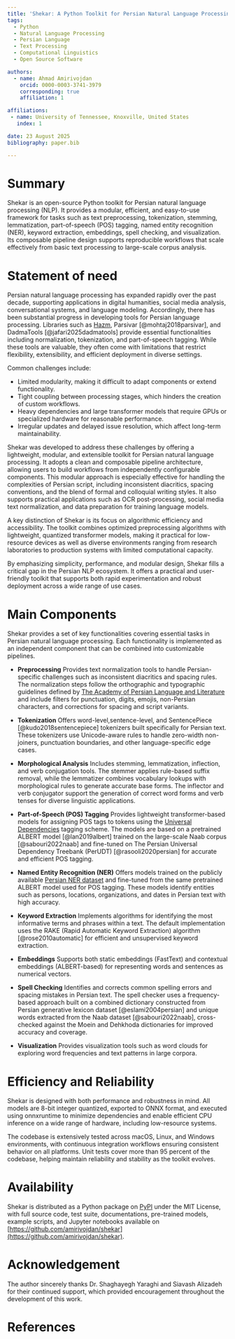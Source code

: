 ```yaml
---
title: 'Shekar: A Python Toolkit for Persian Natural Language Processing'
tags:
  - Python
  - Natural Language Processing
  - Persian Language
  - Text Processing
  - Computational Linguistics
  - Open Source Software

authors:
  - name: Ahmad Amirivojdan
    orcid: 0000-0003-3741-3979
    corresponding: true
    affiliation: 1

affiliations:
 - name: University of Tennessee, Knoxville, United States
   index: 1

date: 23 August 2025
bibliography: paper.bib

---
```


# Summary

Shekar is an open-source Python toolkit for Persian natural language processing (NLP). It provides a modular, efficient, and easy-to-use framework for tasks such as text preprocessing, tokenization, stemming, lemmatization, part-of-speech (POS) tagging, named entity recognition (NER), keyword extraction, embeddings, spell checking, and visualization. Its composable pipeline design supports reproducible workflows that scale effectively from basic text processing to large-scale corpus analysis.

# Statement of need 

Persian natural language processing has expanded rapidly over the past decade, supporting applications in digital humanities, social media analysis, conversational systems, and language modeling. Accordingly, there has been substantial progress in developing tools for Persian language processing. Libraries such as [Hazm](https://github.com/roshan-research/hazm), Parsivar [@mohtaj2018parsivar], and DadmaTools [@jafari2025dadmatools] provide essential functionalities including normalization, tokenization, and part-of-speech tagging. While these tools are valuable, they often come with limitations that restrict flexibility, extensibility, and efficient deployment in diverse settings.

Common challenges include:

- Limited modularity, making it difficult to adapt components or extend functionality.
- Tight coupling between processing stages, which hinders the creation of custom workflows.
- Heavy dependencies and large transformer models that require GPUs or specialized hardware for reasonable performance.
- Irregular updates and delayed issue resolution, which affect long-term maintainability.

Shekar was developed to address these challenges by offering a lightweight, modular, and extensible toolkit for Persian natural language processing. It adopts a clean and composable pipeline architecture, allowing users to build workflows from independently configurable components. This modular approach is especially effective for handling the complexities of Persian script, including inconsistent diacritics, spacing conventions, and the blend of formal and colloquial writing styles. It also supports practical applications such as OCR post-processing, social media text normalization, and data preparation for training language models.

A key distinction of Shekar is its focus on algorithmic efficiency and accessibility. The toolkit combines optimized preprocessing algorithms with lightweight, quantized transformer models, making it practical for low-resource devices as well as diverse environments ranging from research laboratories to production systems with limited computational capacity.

By emphasizing simplicity, performance, and modular design, Shekar fills a critical gap in the Persian NLP ecosystem. It offers a practical and user-friendly toolkit that supports both rapid experimentation and robust deployment across a wide range of use cases.

# Main Components

Shekar provides a set of key functionalities covering essential tasks in Persian natural language processing. Each functionality is implemented as an independent component that can be combined into customizable pipelines.

- **Preprocessing**
Provides text normalization tools to handle Persian-specific challenges such as inconsistent diacritics and spacing rules. The normalization steps follow the orthographic and typographic guidelines defined by [The Academy of Persian Language and Literature](https://apll.ir/) and include filters for punctuation, digits, emojis, non-Persian characters, and corrections for spacing and script variants.

- **Tokenization**
Offers word-level,sentence-level, and SentencePiece [@kudo2018sentencepiece] tokenizers built specifically for Persian text. These tokenizers use Unicode-aware rules to handle zero-width non-joiners, punctuation boundaries, and other language-specific edge cases.

- **Morphological Analysis**
Includes stemming, lemmatization, inflection, and verb conjugation tools. The stemmer applies rule-based suffix removal, while the lemmatizer combines vocabulary lookups with morphological rules to generate accurate base forms. The inflector and verb conjugator support the generation of correct word forms and verb tenses for diverse linguistic applications.

- **Part-of-Speech (POS) Tagging**
Provides lightweight transformer-based models for assigning POS tags to tokens using the [Universal Dependencies](https://universaldependencies.org/u/pos/index.html) tagging scheme. The models are based on a pretrained ALBERT model [@lan2019albert] trained on the large-scale Naab corpus [@sabouri2022naab] and fine-tuned on The Persian Universal Dependency Treebank (PerUDT) [@rasooli2020persian] for accurate and efficient POS tagging.

- **Named Entity Recognition (NER)**
Offers models trained on the publicly available [Persian NER dataset](https://github.com/Text-Mining/Persian-NER)
and fine-tuned from the same pretrained ALBERT model used for POS tagging. These models identify entities such as persons, locations, organizations, and dates in Persian text with high accuracy.

- **Keyword Extraction**
Implements algorithms for identifying the most informative terms and phrases within a text. The default implementation uses the RAKE (Rapid Automatic Keyword Extraction) algorithm [@rose2010automatic] for efficient and unsupervised keyword extraction.

- **Embeddings**
Supports both static embeddings (FastText) and contextual embeddings (ALBERT-based) for representing words and sentences as numerical vectors.

- **Spell Checking**
Identifies and corrects common spelling errors and spacing mistakes in Persian text. The spell checker uses a frequency-based approach built on a combined dictionary constructed from Persian generative lexicon dataset [@eslami2004persian] and unique words extracted from the Naab dataset [@sabouri2022naab], cross-checked against the Moein and Dehkhoda dictionaries for improved accuracy and coverage.

- **Visualization**
Provides visualization tools such as word clouds for exploring word frequencies and text patterns in large corpora.

# Efficiency and Reliability

Shekar is designed with both performance and robustness in mind. All models are 8-bit integer quantized, exported to ONNX format, and executed using onnxruntime to minimize dependencies and enable efficient CPU inference on a wide range of hardware, including low-resource systems.

The codebase is extensively tested across macOS, Linux, and Windows environments, with continuous integration workflows ensuring consistent behavior on all platforms. Unit tests cover more than 95 percent of the codebase, helping maintain reliability and stability as the toolkit evolves.

# Availability

Shekar is distributed as a Python package on [PyPI](https://pypi.org/project/shekar) under the MIT License, with full source code, test suite, documentations, pre-trained models, example scripts, and Jupyter notebooks available on [https://github.com/amirivojdan/shekar](https://github.com/amirivojdan/shekar).


# Acknowledgement

The author sincerely thanks Dr. Shaghayegh Yaraghi and Siavash Alizadeh for their continued support, which provided encouragement throughout the development of this work.

# References
